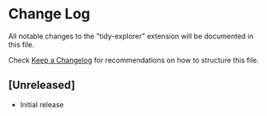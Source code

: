 # Change Log

All notable changes to the "tidy-explorer" extension will be documented in this file.

Check [Keep a Changelog](http://keepachangelog.com/) for recommendations on how to structure this file.

## [Unreleased]

- Initial release